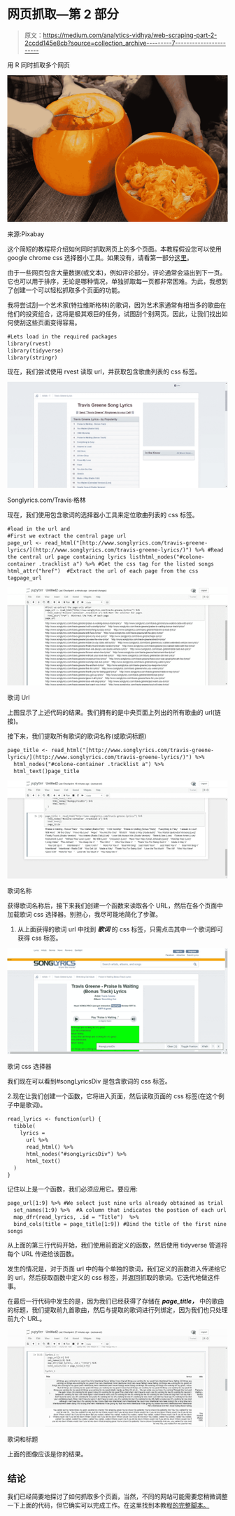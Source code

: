 # 网页抓取—第 2 部分

> 原文：<https://medium.com/analytics-vidhya/web-scraping-part-2-2ccdd145e8cb?source=collection_archive---------7----------------------->

用 R 同时抓取多个网页

![](img/bbd04194c4c18ec91c52e173d44e5a15.png)

来源:Pixabay

这个简短的教程将介绍如何同时抓取网页上的多个页面。本教程假设您可以使用 google chrome css 选择器小工具。如果没有，请看第一部分[这里](/datadriveninvestor/web-scraping-crytocurrencies-with-r-a7ff07f135db)。

由于一些网页包含大量数据(或文本)，例如评论部分，评论通常会溢出到下一页。它也可以用于排序，无论是哪种情况，单独抓取每一页都非常困难。为此，我想到了创建一个可以轻松抓取多个页面的功能。

我将尝试刮一个艺术家(特拉维斯格林)的歌词，因为艺术家通常有相当多的歌曲在他们的投资组合，这将是极其艰巨的任务，试图刮个别网页。因此，让我们找出如何使刮这些页面变得容易。

```
#Lets load in the required packages
library(rvest)
library(tidyverse)
library(stringr)
```

现在，我们尝试使用 rvest 读取 url，并获取包含歌曲列表的 css 标签。

![](img/f40030e83266fea5cc8815d7264149ac.png)

Songlyrics.com/Travis·格林

现在，我们使用包含歌词的选择器小工具来定位歌曲列表的 css 标签。

```
#load in the url and 
#First we extract the central page url
page_url <- read_html("[http://www.songlyrics.com/travis-greene-lyrics/](http://www.songlyrics.com/travis-greene-lyrics/)") %>% #Read the central url page containing lyrics listhtml_nodes("#colone-container .tracklist a") %>% #Get the css tag for the listed songs html_attr("href")  #Extract the url of each page from the css tagpage_url
```

![](img/bad00317700a446bfc6113b471b68697.png)

歌词 Url

上图显示了上述代码的结果。我们拥有的是中央页面上列出的所有歌曲的 url(链接)。

接下来，我们提取所有歌词的歌词名称(或歌词标题)

```
page_title <- read_html("[http://www.songlyrics.com/travis-greene-lyrics/](http://www.songlyrics.com/travis-greene-lyrics/)") %>% 
  html_nodes("#colone-container .tracklist a") %>% 
  html_text()page_title
```

![](img/60f7da5099a88712f52c771b0b641b29.png)

歌词名称

获得歌词名称后，接下来我们创建一个函数来读取各个 URL，然后在各个页面中加载歌词 css 选择器。别担心，我尽可能地简化了步骤。

1.  从上面获得的歌词 url 中找到 ***歌词*** 的 css 标签，只需点击其中一个歌词即可获得 css 标签。

![](img/0798918057ac5627d570e95be0b36923.png)

歌词 css 选择器

我们现在可以看到#songLyricsDiv 是包含歌词的 css 标签。

2.现在让我们创建一个函数，它将进入页面，然后读取页面的 css 标签(在这个例子中是歌词)。

```
read_lyrics <- function(url) {
  tibble(
    lyrics = 
      url %>%
      read_html() %>% 
      html_nodes("#songLyricsDiv") %>%
      html_text() 
  )
}
```

记住以上是一个函数，我们必须应用它。要应用:

```
page_url[1:9] %>% #We select just nine urls already obtained as trial 
  set_names(1:9) %>%  #A column that indicates the postion of each url 
  map_dfr(read_lyrics, .id = "Title")  %>% 
  bind_cols(title = page_title[1:9]) #Bind the title of the first nine songs
```

从上面的第三行代码开始，我们使用前面定义的函数，然后使用 tidyverse 管道将每个 URL 传递给该函数。

发生的情况是，对于页面 url 中的每个单独的歌词，我们定义的函数进入传递给它的 url，然后获取函数中定义的 css 标签，并返回抓取的歌词。它迭代地做这件事。

在最后一行代码中发生的是，因为我们已经获得了存储在 ***page_title，*** 中的歌曲的标题，我们提取前九首歌曲，然后与提取的歌词进行列绑定，因为我们也只处理前九个 URL。

![](img/0944b5dc2b0ac70884e4476c2d8bd3e7.png)

歌词和标题

上面的图像应该是你的结果。

## 结论

我们已经简要地探讨了如何抓取多个页面，当然，不同的网站可能需要您稍微调整一下上面的代码，但它确实可以完成工作。在这里找到本教程[的完整脚本。](https://github.com/simmieyungie/Webscraping-/blob/master/Scraping%20Multiple%20pages.R)